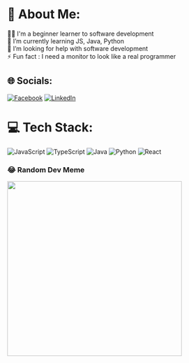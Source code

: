 # 💫 About Me:
🧑‍💻 I'm a beginner learner to software development<br>🌱 I’m currently learning JS, Java, Python<br>🤝 I’m looking for help with software development<br>⚡ Fun fact : I need a monitor to look like a real programmer


## 🌐 Socials:
[![Facebook](https://img.shields.io/badge/Facebook-%231877F2.svg?logo=Facebook&logoColor=white)]([https://facebook.com/TheikDi](https://www.facebook.com/people/TheikDi/pfbid02zuhnJqF35tMN2knuoaFbVx9neTF98fxfnwtkE7YniRb1VGiCu11YH2ZiuXPtYzDjl/)) [![LinkedIn](https://img.shields.io/badge/LinkedIn-%230077B5.svg?logo=linkedin&logoColor=white)](linkedin.com/in/theikdi-khant-kyaw-017226240) 

# 💻 Tech Stack:
![JavaScript](https://img.shields.io/badge/javascript-%23323330.svg?style=plastic&logo=javascript&logoColor=%23F7DF1E) ![TypeScript](https://img.shields.io/badge/typescript-%23007ACC.svg?style=plastic&logo=typescript&logoColor=white) ![Java](https://img.shields.io/badge/java-%23ED8B00.svg?style=plastic&logo=openjdk&logoColor=white) ![Python](https://img.shields.io/badge/python-3670A0?style=plastic&logo=python&logoColor=ffdd54) ![React](https://img.shields.io/badge/react-%2320232a.svg?style=plastic&logo=react&logoColor=%2361DAFB)


### 😂 Random Dev Meme
<img src='https://file.forms.app/sitefile/funny-developer-memes.jpeg' style="height: 400px;"/>

<!-- Proudly created with GPRM ( https://gprm.itsvg.in ) -->
